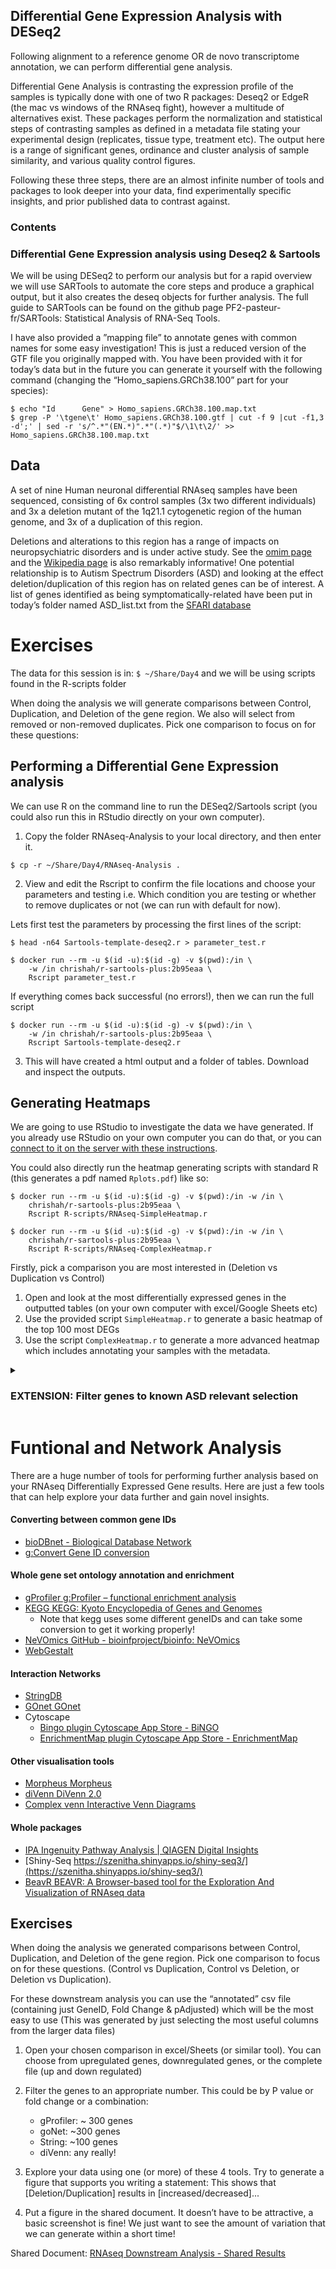 ## Differential Gene Expression Analysis with DESeq2 

Following alignment to a reference genome OR de novo transcriptome annotation, we can perform differential gene analysis.

Differential Gene Analysis is contrasting the expression profile of the samples is typically done with one of two R packages: Deseq2 or EdgeR (the mac vs windows of the RNAseq fight), however a multitude of alternatives exist. These packages perform the normalization and statistical steps of contrasting samples as defined in a metadata file stating your experimental design (replicates, tissue type, treatment etc). The output here is a range of significant genes, ordinance and cluster analysis of sample similarity, and various quality control figures.

Following these three steps, there are an almost infinite number of tools and packages to look deeper into your data, find experimentally specific insights, and prior published data to contrast against.

### Contents


### Differential Gene Expression analysis using Deseq2 & Sartools

We will be using DESeq2 to perform our analysis but for a rapid overview we will use SARTools to automate the core steps and produce a graphical output, but it also creates the deseq objects for further analysis. The full guide to SARTools can be found on the github page PF2-pasteur-fr/SARTools: Statistical Analysis of RNA-Seq Tools.

I have also provided a ”mapping file” to annotate genes with common names for some easy investigation! This is just a reduced version of the GTF file you originally mapped with. You have been provided with it for today’s data but in the future you can generate it yourself with the following command (changing the “Homo_sapiens.GRCh38.100” part for your species):
```
$ echo "Id      Gene" > Homo_sapiens.GRCh38.100.map.txt
$ grep -P '\tgene\t' Homo_sapiens.GRCh38.100.gtf | cut -f 9 |cut -f1,3 -d';' | sed -r 's/^.*"(EN.*)".*"(.*)"$/\1\t\2/' >>  Homo_sapiens.GRCh38.100.map.txt
```

## Data

A set of nine Human neuronal differential RNAseq samples have been sequenced, consisting of 6x control samples (3x two different individuals) and 3x a deletion mutant of the 1q21.1 cytogenetic region of the human genome, and 3x of a duplication of this region. 

Deletions and alterations to this region has a range of impacts on neuropsychiatric disorders and is under active study. See the [omim page]( https://www.omim.org/entry/612474) and the [Wikipedia page](https://en.wikipedia.org/wiki/1q21.1_deletion_syndrome) is also remarkably informative! One potential relationship is to Autism Spectrum Disorders (ASD) and looking at the effect deletion/duplication of this region has on related genes can be of interest. A list of genes identified as being symptomatically-related have been put in today’s folder named ASD_list.txt from the [SFARI database](https://gene.sfari.org/database/gene-scoring/)

# Exercises
The data for this session is in: ```$ ~/Share/Day4``` and we will be using scripts found in the R-scripts folder

When doing the analysis we will generate comparisons between Control, Duplication, and Deletion of the gene region. We also will select from removed or non-removed duplicates. Pick one comparison to focus on for these questions:

## Performing a Differential Gene Expression analysis

We can use R on the command line to run the DESeq2/Sartools script (you could also run this in RStudio directly on your own computer). 
1. Copy the folder RNAseq-Analysis to your local directory, and then enter it.
```
$ cp -r ~/Share/Day4/RNAseq-Analysis .
```
2. View and edit the Rscript to confirm the file locations and choose your parameters and testing i.e. Which condition you are testing or whether to remove duplicates or not (we can run with default for now). 

Lets first test the parameters by processing the first lines of the script:
```
$ head -n64 Sartools-template-deseq2.r > parameter_test.r
```
```
$ docker run --rm -u $(id -u):$(id -g) -v $(pwd):/in \
    -w /in chrishah/r-sartools-plus:2b95eaa \
    Rscript parameter_test.r
```
If everything comes back successful (no errors!), then we can run the full script
```
$ docker run --rm -u $(id -u):$(id -g) -v $(pwd):/in \
    -w /in chrishah/r-sartools-plus:2b95eaa \
    Rscript Sartools-template-deseq2.r
```
3. This will have created a html output and a folder of tables. Download and inspect the outputs.

## Generating Heatmaps
We are going to use RStudio to investigate the data we have generated. If you already use RStudio on your own computer you can do that, or you can [connect to it on the server with these instructions](https://docs.google.com/document/d/1SlwJ1okSSg0TuIT8M9nIooK9bHIi60gEMljR4TJ5-rY/edit?usp=sharing).

You could also directly run the heatmap generating scripts with standard R (this generates a pdf named ```Rplots.pdf```) like so:
```
$ docker run --rm -u $(id -u):$(id -g) -v $(pwd):/in -w /in \
    chrishah/r-sartools-plus:2b95eaa \
    Rscript R-scripts/RNAseq-SimpleHeatmap.r
```
```
$ docker run --rm -u $(id -u):$(id -g) -v $(pwd):/in -w /in \
    chrishah/r-sartools-plus:2b95eaa \
    Rscript R-scripts/RNAseq-ComplexHeatmap.r
```

Firstly, pick a comparison you are most interested in (Deletion vs Duplication vs Control)
1. Open and look at the most differentially expressed genes in the outputted tables (on your own computer with excel/Google Sheets etc)
2. Use the provided script ```SimpleHeatmap.r``` to generate a basic heatmap of the top 100 most DEGs
3. Use the script ```ComplexHeatmap.r``` to generate a more advanced heatmap which includes annotating your samples with the metadata.

<details>
  <summary>
  
  ### EXTENSION: Filter genes to known ASD relevant selection
  
  </summary>

4. Use the ASD list file to extract genes that are of known importance, and use that data as input to the heatmap creation. We can use grep to extract the gene counts of interest from our tables (Note using head to extract the header first, and >> to append the counts to the file)

Example code, where A & B is your choice of Deletion/Duplication/Control:
```
$ head -n1 AvsB.complete.txt > AvsB.ASD.txt
$ grep -f gene_list.txt AvsB.complete.txt >> AvsB.ASD.txt
```

You can now use that file for your heatmap generation using the same method as above

</details>

# Funtional and Network Analysis

There are a huge number of tools for performing further analysis based on your RNAseq Differentially Expressed Gene results. Here are just a few tools that can help explore your data further and gain novel insights.

#### Converting between common gene IDs
- [bioDBnet - Biological Database Network](https://biodbnet-abcc.ncifcrf.gov/db/db2db.php)
- [g:Convert Gene ID conversion](https://biit.cs.ut.ee/gprofiler/convert)

#### Whole gene set ontology annotation and enrichment
- [gProfiler g:Profiler – functional enrichment analysis](https://biit.cs.ut.ee/gprofiler/)
- [KEGG KEGG: Kyoto Encyclopedia of Genes and Genomes](https://www.genome.jp/kegg/)
  - Note that kegg uses some different geneIDs and can take some conversion to get it working properly!
- [NeVOmics GitHub - bioinfproject/bioinfo: NeVOmics](https://github.com/bioinfproject/bioinfo)
- [WebGestalt](http://www.webgestalt.org/)

#### Interaction Networks
- [StringDB](https://string-db.org/)
- [GOnet GOnet](https://tools.dice-database.org/GOnet/)
- Cytoscape 
  - [Bingo plugin  Cytoscape App Store - BiNGO](http://apps.cytoscape.org/apps/bingo)
  - [EnrichmentMap plugin Cytoscape App Store - EnrichmentMap](http://apps.cytoscape.org/apps/enrichmentmap)

#### Other visualisation tools
- [Morpheus Morpheus](https://software.broadinstitute.org/morpheus/)
- [diVenn DiVenn 2.0](https://divenn.tch.harvard.edu/)
- [Complex venn Interactive Venn Diagrams](http://www.interactivenn.net/)

#### Whole packages
- [IPA Ingenuity Pathway Analysis | QIAGEN Digital Insights](https://digitalinsights.qiagen.com/products-overview/discovery-insights-portfolio/analysis-and-visualization/qiagen-ipa/)
- [Shiny-Seq https://szenitha.shinyapps.io/shiny-seq3/](https://szenitha.shinyapps.io/shiny-seq3/)
- [BeavR BEAVR: A Browser-based tool for the Exploration And Visualization of RNAseq data](https://github.com/developerpiru/BEAVR#loading-your-data-into-beavr)

## Exercises

When doing the analysis we generated comparisons between Control, Duplication, and Deletion of the gene region. Pick one comparison to focus on for these questions. (Control vs Duplication, Control vs Deletion, or Deletion vs Duplication).

For these downstream analysis you can use the “annotated” csv file (containing just GeneID, Fold Change & pAdjusted) which will be the most easy to use (This was generated by just selecting the most useful columns from the larger data files)

1. Open your chosen comparison in excel/Sheets (or similar tool). You can choose from upregulated genes, downregulated genes, or the complete file (up and down regulated)
2. Filter the genes to an appropriate number. This could be by P value or fold change or a combination:
    - gProfiler:  ~ 300 genes
    - goNet:       ~300 genes
    - String:       ~100 genes
    - diVenn:       any really!

3. Explore your data using one (or more) of these 4 tools. Try to generate a figure that supports you writing a statement:
        This shows that [Deletion/Duplication] results in [increased/decreased]...

4. Put a figure in the shared document. It doesn’t have to be attractive, a basic screenshot is fine! We just want to see the amount of variation that we can generate within a short time! 

Shared Document: [RNAseq Downstream Analysis - Shared Results](https://docs.google.com/presentation/d/1ZJhtYOjzVINXjKvA-Kcbf0ib-SrIYVs1yq7_iuw1DYc/edit?usp=sharing)
